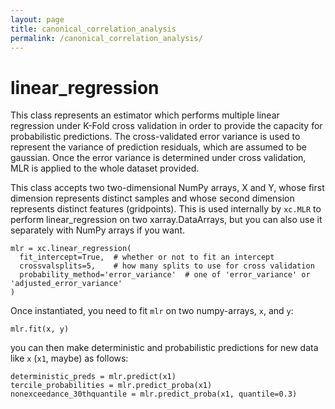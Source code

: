 ```yaml
---
layout: page
title: canonical_correlation_analysis
permalink: /canonical_correlation_analysis/
---
```


# linear_regression

This class represents an estimator which performs multiple linear regression under K-Fold cross validation in order to provide the capacity for probabilistic predictions. The cross-validated error variance is used to represent the variance of prediction residuals, which are assumed to be gaussian. Once the error variance is determined under cross validation, MLR is applied to the whole dataset provided. 

This class accepts two two-dimensional NumPy arrays, X and Y, whose first dimension represents distinct samples and whose second dimension represents distinct features (gridpoints). This is used internally by `xc.MLR` to perform linear_regression on two xarray.DataArrays, but you can also use it separately with NumPy arrays if you want.

```
mlr = xc.linear_regression(
  fit_intercept=True,  # whether or not to fit an intercept 
  crossvalsplits=5,    # how many splits to use for cross validation
  probability_method='error_variance'  # one of 'error_variance' or 'adjusted_error_variance' 
)
```

Once instantiated, you need to fit `mlr` on two numpy-arrays, `x`, and `y`: 

``` 
mlr.fit(x, y) 
``` 

you can then make deterministic and probabilistic predictions for new data like `x` (`x1`, maybe) as follows: 

```
deterministic_preds = mlr.predict(x1)
tercile_probabilities = mlr.predict_proba(x1) 
nonexceedance_30thquantile = mlr.predict_proba(x1, quantile=0.3) 
```









